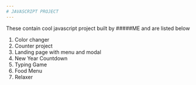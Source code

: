 ```yaml
---
# JAVASCRIPT PROJECT
---
```


These contain cool javascript project built by #####ME and are listed below
1. Color changer
2. Counter project
3. Landing page with menu and modal
4. New Year Countdown
5. Typing Game
6. Food Menu
7. Relaxer 
